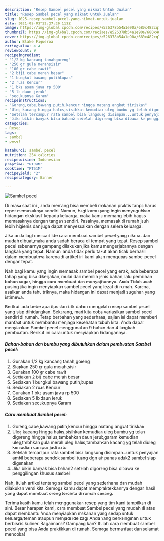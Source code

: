 ```yaml
---
description: "Resep Sambel pecel yang nikmat Untuk Jualan"
title: "Resep Sambel pecel yang nikmat Untuk Jualan"
slug: 1025-resep-sambel-pecel-yang-nikmat-untuk-jualan
date: 2021-05-03T12:27:26.113Z
image: https://img-global.cpcdn.com/recipes/e526378b54a1e90a/680x482cq70/sambel-pecel-foto-resep-utama.jpg
thumbnail: https://img-global.cpcdn.com/recipes/e526378b54a1e90a/680x482cq70/sambel-pecel-foto-resep-utama.jpg
cover: https://img-global.cpcdn.com/recipes/e526378b54a1e90a/680x482cq70/sambel-pecel-foto-resep-utama.jpg
author: Blake Figueroa
ratingvalue: 4.4
reviewcount: 9
recipeingredient:
- "1/2 kg kancang tanahgoreng"
- "250 gr gula merahsisir"
- "100 gr cabe rawit"
- "2 biji cabe merah besar"
- "1 bungkul bawang putihkupas"
- "2 ruas Kencur"
- "1 bks asam jawa rp 500"
- "5 lb daun jeruk"
- "secukupnya Garam"
recipeinstructions:
- "Goreng,cabe,bawang putih,kencur hingga matang angkat tiriskan"
- "Uleg kacang hingga halus,sisihkan kemudian uleg bumbu yg telah digoreng hingga halus,tambahkan daun jeruk,garam kemudian uleg,tmbhkan gula merah uleg halus,tambahkan kacang yg telah diuleg kemudian campur jadi satu"
- "Setelah tercampur rata sambel bisa langsung disimpan...untuk penyajian ambil beberapa sendok sambel tuang dgn air panas aduk2 sambel siap digunakan"
- "Jika bikin banyak bisa bahan2 setelah digoreng bisa dibawa ke penggilingan khusus sambel"
categories:
- Resep
tags:
- sambel
- pecel

katakunci: sambel pecel 
nutrition: 254 calories
recipecuisine: Indonesian
preptime: "PT34M"
cooktime: "PT51M"
recipeyield: "2"
recipecategory: Dinner

---
```



![Sambel pecel](https://img-global.cpcdn.com/recipes/e526378b54a1e90a/680x482cq70/sambel-pecel-foto-resep-utama.jpg)

Di masa  saat ini , anda memang bisa membeli makanan praktis tanpa harus repot memasaknya sendiri. Namun, bagi kamu yang ingin menyuguhkan hidangan eksklusif kepada keluarga, maka kamu memang lebih bagus memasaknya dengan tangan sendiri. Pasalnya, memasak di rumah jauh lebih higienis dan juga dapat menyesuaikan dengan selera keluarga.

Jika anda lagi mencari ide cara membuat sambel pecel yang nikmat dan mudah dibuat,maka anda sudah berada di tempat yang tepat. Resep sambel pecel  sebenarnya gampang dilakukan jika kamu mengerjakannya dengan langkah yang tepat. Namun, anda tidak perlu takut akan tidak berhasil dalam membuatnya 
karena di artikel ini kami akan mengupas sambel pecel dengan tepat.  



Nah bagi kamu yang ingin memasak sambel pecel yang enak, ada beberapa tahap yang bisa dikerjakan, mulai dari memilih jenis bahan, lalu pemilihan bahan segar, hingga cara membuat dan menyajikannya. Anda Tidak usah pusing jika ingin menyiapkan sambel pecel yang lezat di rumah. Karena, asalkan anda  tahu triknya, maka hidangan ini dapat menjadi suguhan yang istimewa.

Berikut, ada beberapa tips dan trik dalam mengolah resep sambel pecel yang siap dihidangkan. Sekarang, mari kita coba variasikan sambel pecel sendiri di rumah. Tetap berbahan yang sederhana, sajian ini dapat memberi manfaat untuk membantu menjaga kesehatan tubuh kita. Anda dapat menyiapkan Sambel pecel menggunakan 9 bahan dan 4 langkah pembuatan. Berikut ini cara untuk menyiapkan hidangannya.

<!--inarticleads1-->

##### Bahan-bahan dan bumbu yang dibutuhkan dalam pembuatan Sambel pecel:

1. Gunakan 1/2 kg kancang tanah,goreng
1. Siapkan 250 gr gula merah,sisir
1. Gunakan 100 gr cabe rawit
1. Sediakan 2 biji cabe merah besar
1. Sediakan 1 bungkul bawang putih,kupas
1. Sediakan 2 ruas Kencur
1. Gunakan 1 bks asam jawa rp 500
1. Sediakan 5 lb daun jeruk
1. Sediakan secukupnya Garam




<!--inarticleads2-->

##### Cara membuat Sambel pecel:

1. Goreng,cabe,bawang putih,kencur hingga matang angkat tiriskan
1. Uleg kacang hingga halus,sisihkan kemudian uleg bumbu yg telah digoreng hingga halus,tambahkan daun jeruk,garam kemudian uleg,tmbhkan gula merah uleg halus,tambahkan kacang yg telah diuleg kemudian campur jadi satu
1. Setelah tercampur rata sambel bisa langsung disimpan...untuk penyajian ambil beberapa sendok sambel tuang dgn air panas aduk2 sambel siap digunakan
1. Jika bikin banyak bisa bahan2 setelah digoreng bisa dibawa ke penggilingan khusus sambel




Nah, itulah artikel tentang  sambel pecel  yang sederhana dan mudah dilakukan versi kita. Semoga kamu dapat mempraktekkannya dengan hasil yang dapat membuat oreng tercinta di rumah senang. 

Terima kasih kamu telah menggunakan resep yang tim kami tampilkan di sini. Besar harapan kami, cara membuat  Sambel pecel yang mudah di atas dapat membantu Anda menyiapkan makanan yang sedap untuk keluarga/teman ataupun menjadi ide bagi Anda yang berkeinginan untuk berbisnis kuliner. Bagaimana? Gampang kan? Itulah cara membuat sambel pecel yang bisa Anda praktikkan di rumah. Semoga bermanfaat dan selamat mencoba!

